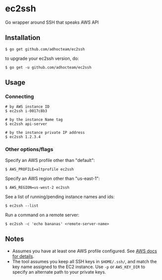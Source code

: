 # ec2ssh
Go wrapper around SSH that speaks AWS API

## Installation

```
$ go get github.com/adhocteam/ec2ssh
```

to upgrade your ec2ssh version, do:

```
$ go get -u github.com/adhocteam/ec2ssh
```

## Usage

### Connecting

```
# by AWS instance ID
$ ec2ssh i-0017c8b3

# by the instance Name tag
$ ec2ssh api-server

# by the instance private IP address
$ ec2ssh 1.2.3.4
```

### Other options/flags

Specify an AWS profile other than "default":

```
$ AWS_PROFILE=altprofile ec2ssh
```

Specify an AWS region other than "us-east-1":

```
$ AWS_REGION=us-west-2 ec2ssh
```

See a list of running/pending instance names and ids:

```
$ ec2ssh --list
```

Run a command on a remote server:

```
$ ec2ssh -c 'echo bananas' <remote-server-name>
```

## Notes

- Assumes you have at least one AWS profile configured. See [AWS docs for details](http://docs.aws.amazon.com/cli/latest/userguide/cli-chap-getting-started.html#cli-quick-configuration).
- The tool assumes you keep all SSH keys in `$HOME/.ssh/`, and match the key name assigned to the EC2 instance. Use `-p` or `AWS_KEY_DIR` to specify an alternate path to your private keys.
